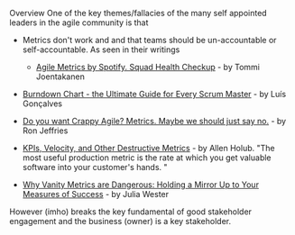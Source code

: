 Overview 
One of the key themes/fallacies of the many self appointed leaders in the agile community is that

- Metrics don't work and and that teams should be un-accountable or self-accountable. As seen in their writings 

    -   [Agile Metrics by Spotify. Squad Health Checkup](https://medium.com/@joentakanen/agile-metrics-by-spotify-4c8653f6984)  - by Tommi Joentakanen
    
-   [Burndown Chart - the Ultimate Guide for Every Scrum Master](https://luis-goncalves.com/burndown-chart-ultimate-guide/)  - by Luís Gonçalves
    
-   [Do you want Crappy Agile? Metrics. Maybe we should just say no.](http://ronjeffries.com/articles/016-03/you-want/)  - by Ron Jeffries
    
-   [KPIs, Velocity, and Other Destructive Metrics](http://holub.com/kpis-velocity-and-other-destructive-metrics/)  - by Allen Holub. "The most useful production metric is the rate at which you get valuable software into your customer's hands. "
        
-   [Why Vanity Metrics are Dangerous: Holding a Mirror Up to Your Measures of Success](https://leankit.com/blog/2016/03/why-vanity-metrics-are-dangerous-holding-a-mirror-up-to-your-measures-of-success/)  - by Julia Wester

However (imho) breaks the key fundamental of good stakeholder engagement and the business (owner) is a key stakeholder. 


<!--stackedit_data:
eyJoaXN0b3J5IjpbNzM4NDQ4NjUwXX0=
-->